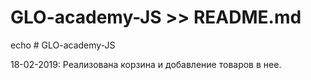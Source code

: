 # GLO-academy-JS >> README.md

echo # GLO-academy-JS

18-02-2019: Реализована корзина и добавление товаров в нее.
